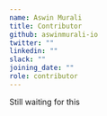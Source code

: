 ```yaml
---
name: Aswin Murali
title: Contributor
github: aswinmurali-io
twitter: ""
linkedin: ""
slack: ""
joining_date: ""
role: contributor
---
```


Still waiting for this
